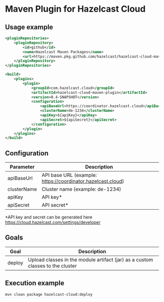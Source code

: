 # Maven Plugin for Hazelcast Cloud

## Usage example

```xml
<pluginRepositories>
    <pluginRepository>
        <id>github</id>
        <name>Hazelcast Maven Packages</name>
        <url>https://maven.pkg.github.com/hazelcast/hazelcast-cloud-maven-plugin</url>
    </pluginRepository>
</pluginRepositories>

<build>
    <plugins>
        <plugin>
            <groupId>com.hazelcast.cloud</groupId>
            <artifactId>hazelcast-cloud-maven-plugin</artifactId>
            <version>0.4-SNAPSHOT</version>
            <configuration>
                <apiBaseUrl>https://coordinator.hazelcast.cloud</apiBaseUrl>
                <clusterName>de-1234</clusterName>
                <apiKey>${apiKey}</apiKey>
                <apiSecret>${apiSecret}</apiSecret>
            </configuration>
        </plugin>
    </plugins>
</build>
```

## Configuration

| Parameter   | Description                                                 |
|-------------|-------------------------------------------------------------|
| apiBaseUrl  | API base URL (example: https://coordinator.hazelcast.cloud) |
| clusterName | Cluster name (example: de-1234)                             |
| apiKey      | API key*                                                    |
| apiSecret   | API secret*                                                 |

*API key and secret can be generated here https://cloud.hazelcast.com/settings/developer

## Goals
| Goal | Description |
| --- | --- |
| deploy | Upload classes in the module artifact (jar) as a custom classes to the cluster |

## Execution example
```shell
mvn clean package hazelcast-cloud:deploy
```